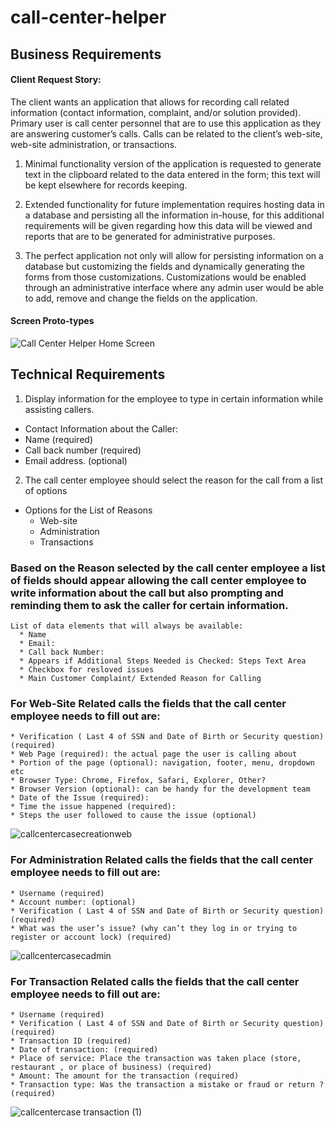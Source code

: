# call-center-helper

##  Business Requirements

#### Client Request Story:

The client wants an application that allows for recording call related information (contact information, complaint, and/or solution provided). Primary user is call center personnel that are to use this application as they are answering customer’s calls. Calls can be related to the client’s web-site, web-site administration, or transactions. 

1. Minimal functionality version of the application is requested to generate text in the clipboard related to the data entered in the form; this text will be kept elsewhere for records keeping.

2. Extended functionality for future implementation requires hosting data in a database and persisting all the information in-house, for this additional requirements will be given regarding how this data will be viewed and reports that are to be generated for administrative purposes.

3. The perfect application not only will allow for persisting information on a database but customizing the fields and dynamically generating the forms from those customizations. Customizations would be enabled through an administrative interface where any admin user would be able to add, remove and change the fields on the application.

#### Screen Proto-types 



![Call Center Helper Home Screen](https://user-images.githubusercontent.com/58577471/122642818-54422100-d0da-11eb-8941-3a28e0122240.png)



 ## Technical Requirements

1. Display information for the employee to type in certain information while assisting callers.
  * Contact Information about the Caller:
  * Name (required)
  * Call back number (required)
  * Email address. (optional)
  
2. The call center employee should select the reason for the call from a list of options
  * Options for the List of Reasons
     * Web-site
     * Administration
     * Transactions


### Based on the Reason selected by the call center employee a list of fields should appear allowing the call center employee to write information about the call but also prompting and reminding them to ask the caller for certain information.

    List of data elements that will always be available:
      * Name
      * Email: 
      * Call back Number: 
      * Appears if Additional Steps Needed is Checked: Steps Text Area
      * Checkbox for resloved issues 
      * Main Customer Complaint/ Extended Reason for Calling
    
### For Web-Site Related calls the fields that the call center employee needs to fill out are:

    * Verification ( Last 4 of SSN and Date of Birth or Security question)  (required)
    * Web Page (required): the actual page the user is calling about
    * Portion of the page (optional): navigation, footer, menu, dropdown etc
    * Browser Type: Chrome, Firefox, Safari, Explorer, Other?
    * Browser Version (optional): can be handy for the development team
    * Date of the Issue (required):
    * Time the issue happened (required):
    * Steps the user followed to cause the issue (optional)
    
![callcentercasecreationweb](https://user-images.githubusercontent.com/58577471/122643796-d41eba00-d0df-11eb-93a9-1ae002ec5cd5.png)


### For Administration Related calls the fields that the call center employee needs to fill out are:

    * Username (required)
    * Account number: (optional)
    * Verification ( Last 4 of SSN and Date of Birth or Security question)  (required)
    * What was the user’s issue? (why can’t they log in or trying to register or account lock) (required)

![callcentercasecadmin](https://user-images.githubusercontent.com/58577471/122643807-e0a31280-d0df-11eb-8d6e-f7a667fbca88.png)


### For Transaction Related calls the fields that the call center employee needs to fill out are:

    * Username (required)
    * Verification ( Last 4 of SSN and Date of Birth or Security question)  (required)
    * Transaction ID (required)
    * Date of transaction: (required)
    * Place of service: Place the transaction was taken place (store, restaurant , or place of business) (required)
    * Amount: The amount for the transaction (required)
    * Transaction type: Was the transaction a mistake or fraud or return ? (required)

![callcentercase transaction (1)](https://user-images.githubusercontent.com/58577471/122643810-eac51100-d0df-11eb-898e-40d2ad4f3004.png)



